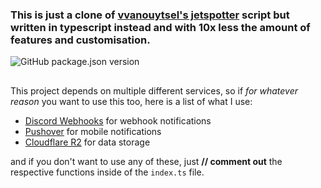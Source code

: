 ### This is just a clone of [vvanouytsel's jetspotter](https://github.com/vvanouytsel/jetspotter) script but written in typescript instead and with 10x less the amount of features and customisation.

![GitHub package.json version](https://img.shields.io/github/package-json/v/invisyarcticfox/jetspotter)
##

This project depends on multiple different services, so if *for whatever reason* you want to use this too, here is a list of what I use:
- [Discord Webhooks](https://support.discord.com/hc/en-us/articles/228383668-Intro-to-Webhooks) for webhook notifications
- [Pushover](https://pushover.net/) for mobile notifications
- [Cloudflare R2](https://www.cloudflare.com/developer-platform/products/r2/) for data storage

and if you don't want to use any of these, just **// comment out** the respective functions inside of the `index.ts` file.